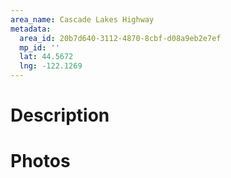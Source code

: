 ```yaml
---
area_name: Cascade Lakes Highway
metadata:
  area_id: 20b7d640-3112-4870-8cbf-d08a9eb2e7ef
  mp_id: ''
  lat: 44.5672
  lng: -122.1269
---
```

# Description

# Photos

